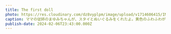 ```yaml
---
title: The first doll
photo: https://res.cloudinary.com/dz8vyplpm/image/upload/v1714606415/IMG_8756_k5woub.jpg
caption: ママの従姉のまゆみちゃんが、スタイとぬいぐるみをくれたよ。黄色のふわふわがよく似合ってて可愛いね。
publish-date: 2024-02-06T23:43:00.000Z
---
```

